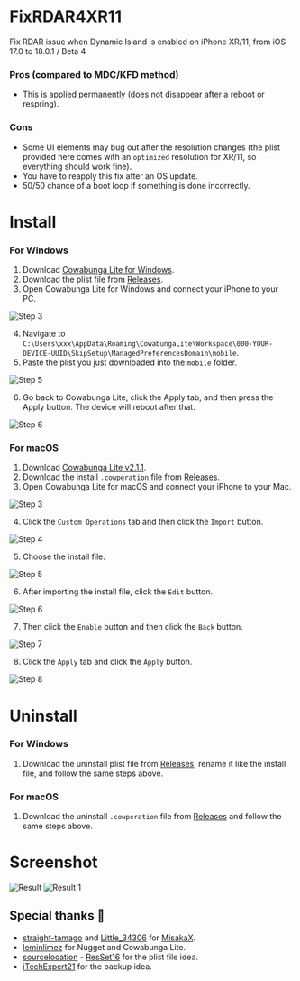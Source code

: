 # FixRDAR4XR11
Fix RDAR issue when Dynamic Island is enabled on iPhone XR/11, from iOS 17.0 to 18.0.1 / Beta 4

### Pros (compared to MDC/KFD method)
- This is applied permanently (does not disappear after a reboot or respring).

### Cons
- Some UI elements may bug out after the resolution changes (the plist provided here comes with an `optimized` resolution for XR/11, so everything should work fine).
- You have to reapply this fix after an OS update.
- 50/50 chance of a boot loop if something is done incorrectly.

# Install
### For Windows
1. Download [Cowabunga Lite for Windows](https://github.com/Avangelista/CowabungaLiteWindows).
2. Download the plist file from [Releases](https://github.com/HorizonUnix/FixRDAR4XR11/releases).
3. Open Cowabunga Lite for Windows and connect your iPhone to your PC.

![Step 3](Img/1.png)

4. Navigate to `C:\Users\xxx\AppData\Roaming\CowabungaLite\Workspace\000-YOUR-DEVICE-UUID\SkipSetup\ManagedPreferencesDomain\mobile`.
5. Paste the plist you just downloaded into the `mobile` folder.

![Step 5](Img/2.png)

6. Go back to Cowabunga Lite, click the Apply tab, and then press the Apply button. The device will reboot after that.

![Step 6](Img/3.png)

### For macOS
1. Download [Cowabunga Lite v2.1.1](https://github.com/HorizonUnix/FixRDAR4XR11/releases).
2. Download the install `.cowperation` file from [Releases](https://github.com/HorizonUnix/FixRDAR4XR11/releases).
3. Open Cowabunga Lite for macOS and connect your iPhone to your Mac.

![Step 3](Img/mac1.png)

4. Click the `Custom Operations` tab and then click the `Import` button.

![Step 4](Img/mac2.png)

5. Choose the install file.

![Step 5](Img/mac3.png)

6. After importing the install file, click the `Edit` button.

![Step 6](Img/mac4.png)

7. Then click the `Enable` button and then click the `Back` button.

![Step 7](Img/mac5.png)

8. Click the `Apply` tab and click the `Apply` button.

![Step 8](Img/mac6.png)

# Uninstall
### For Windows

1. Download the uninstall plist file from [Releases](https://github.com/HorizonUnix/FixRDAR4XR11/releases), rename it like the install file, and follow the same steps above.

### For macOS

1. Download the uninstall `.cowperation` file from [Releases](https://github.com/HorizonUnix/FixRDAR4XR11/releases) and follow the same steps above.

# Screenshot

![Result](Img/result.png)
![Result 1](Img/result1.png)

## Special thanks 💖

- [straight-tamago](https://x.com/straight_tamago) and [Little_34306](https://x.com/Little_34306) for [MisakaX](https://github.com/straight-tamago/misakaX).
- [leminlimez](https://x.com/leminlimez) for Nugget and Cowabunga Lite.
- [sourcelocation](https://github.com/sourcelocation/) - [ResSet16](https://github.com/sourcelocation/ResSet16) for the plist file idea.
- [iTechExpert21](https://x.com/iTechExpert21) for the backup idea.
